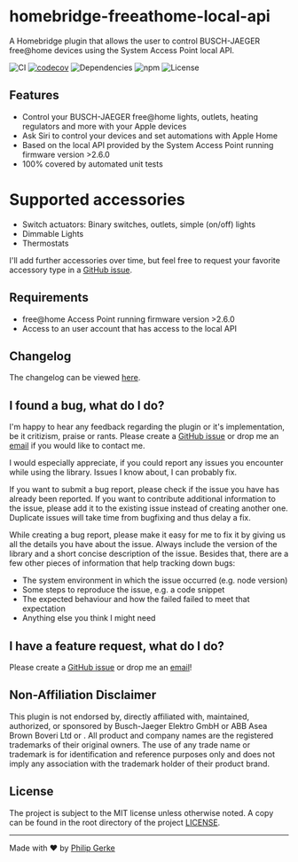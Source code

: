 # homebridge-freeathome-local-api

A Homebridge plugin that allows the user to control BUSCH-JAEGER free@home devices using the System Access Point local API.

![CI](https://img.shields.io/github/workflow/status/pgerke/homebridge-freeathome-local-api/Continuous%20Integration?style=flat-square)
[![codecov](https://codecov.io/gh/pgerke/homebridge-freeathome-local-api/branch/main/graph/badge.svg?token=V5ICB2MGH0)](https://codecov.io/gh/pgerke/homebridge-freeathome-local-api)
![Dependencies](https://img.shields.io/librariesio/release/npm/homebridge-freeathome-local-api?style=flat-square)
![npm](https://img.shields.io/npm/v/homebridge-freeathome-local-api?style=flat-square)
![License](https://img.shields.io/github/license/pgerke/homebridge-freeathome-local-api?style=flat-square)

## Features

- Control your BUSCH-JAEGER free@home lights, outlets, heating regulators and more with your Apple devices
- Ask Siri to control your devices and set automations with Apple Home
- Based on the local API provided by the System Access Point running firmware version >2.6.0
- 100% covered by automated unit tests

# Supported accessories

- Switch actuators: Binary switches, outlets, simple (on/off) lights
- Dimmable Lights
- Thermostats

I'll add further accessories over time, but feel free to request your favorite accessory type in a [GitHub issue](https://github.com/pgerke/homebridge-freeathome-local-api/issues).

## Requirements

- free@home Access Point running firmware version >2.6.0
- Access to an user account that has access to the local API

## Changelog

The changelog can be viewed [here](CHANGELOG.md).

## I found a bug, what do I do?

I'm happy to hear any feedback regarding the plugin or it's implementation, be it critizism, praise or rants. Please create a [GitHub issue](https://github.com/pgerke/homebridge-freeathome-local-api/issues) or drop me an [email](mailto:info@philipgerke.com) if you would like to contact me.

I would especially appreciate, if you could report any issues you encounter while using the library. Issues I know about, I can probably fix.

If you want to submit a bug report, please check if the issue you have has already been reported. If you want to contribute additional information to the issue, please add it to the existing issue instead of creating another one. Duplicate issues will take time from bugfixing and thus delay a fix.

While creating a bug report, please make it easy for me to fix it by giving us all the details you have about the issue. Always include the version of the library and a short concise description of the issue. Besides that, there are a few other pieces of information that help tracking down bugs:

- The system environment in which the issue occurred (e.g. node version)
- Some steps to reproduce the issue, e.g. a code snippet
- The expected behaviour and how the failed failed to meet that expectation
- Anything else you think I might need

## I have a feature request, what do I do?

Please create a [GitHub issue](https://github.com/pgerke/homebridge-freeathome-local-apihomebridge-freeathome-local-api/issues) or drop me an [email](mailto:info@philipgerke.com)!

## Non-Affiliation Disclaimer

This plugin is not endorsed by, directly affiliated with, maintained, authorized, or sponsored by Busch-Jaeger Elektro GmbH or ABB Asea Brown Boveri Ltd or . All product and company names are the registered trademarks of their original owners. The use of any trade name or trademark is for identification and reference purposes only and does not imply any association with the trademark holder of their product brand.

## License

The project is subject to the MIT license unless otherwise noted. A copy can be found in the root directory of the project [LICENSE](./LICENSE).

<hr>

Made with ❤️ by [Philip Gerke](https://github.com/pgerke)
